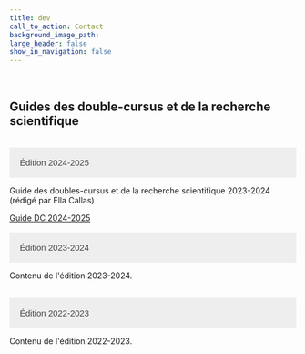 ```yaml
---
title: dev
call_to_action: Contact
background_image_path:
large_header: false
show_in_navigation: false
---
```


<html lang="fr">
<head>
    <meta charset="UTF-8">
    <meta name="viewport" content="width=device-width, initial-scale=1.0">
    <title>Accordéon Exemple</title>
    <style>
        .accordion {
            background-color: #eee;
            color: #444;
            cursor: pointer;
            padding: 18px;
            width: 100%;
            border: none;
            text-align: left;
            outline: none;
            font-size: 15px;
            transition: 0.4s;
        }
 
        .active, .accordion:hover {
            background-color: #ccc;
        }
 
        .accordion:after {
            content: '\002B'; /* Unicode character for "plus" sign (+) */
            color: #777;
            font-weight: bold;
            float: right;
            margin-left: 5px;
        }
 
        .active:after {
            content: "\2212"; /* Unicode character for "minus" sign (-) */
        }
 
        .panel {
            padding: 0 18px;
            background-color: white;
            max-height: 0;
            overflow: hidden;
            transition: max-height 0.2s ease-out;
        }
    </style>
</head>
<body>
 
<h2>Guides des double-cursus et de la recherche scientifique</h2>
 
<button class="accordion">Édition 2024-2025</button>
<div class="panel">
  <p>Guide des doubles-cursus et de la recherche scientifique 2023-2024 (rédigé par Ella Callas)</p>
  <a href="#">Guide DC 2024-2025</a>
</div>
 
<button class="accordion">Édition 2023-2024</button>
<div class="panel">
  <p>Contenu de l'édition 2023-2024.</p>
</div>
 
<button class="accordion">Édition 2022-2023</button>
<div class="panel">
  <p>Contenu de l'édition 2022-2023.</p>
</div>
 
<script>
    var acc = document.getElementsByClassName("accordion");
    var i;
 
    for (i = 0; i < acc.length; i++) {
        acc[i].addEventListener("click", function() {
            this.classList.toggle("active");
            var panel = this.nextElementSibling;
            if (panel.style.maxHeight) {
                panel.style.maxHeight = null;
            } else {
                panel.style.maxHeight = panel.scrollHeight + "px";
            } 
        });
    }
</script>
 
</body>
</html>

